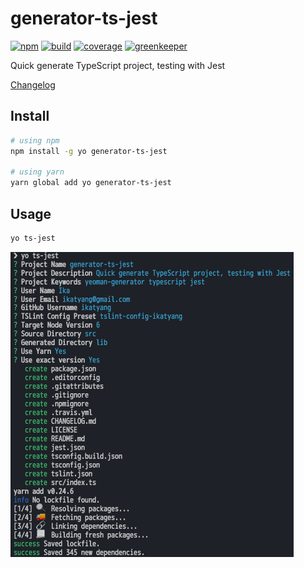 # generator-ts-jest

[![npm](https://img.shields.io/npm/v/generator-ts-jest.svg)](https://www.npmjs.com/package/generator-ts-jest)
[![build](https://img.shields.io/travis/ikatyang/generator-ts-jest/master.svg)](https://travis-ci.org/ikatyang/generator-ts-jest/builds)
[![coverage](https://img.shields.io/codecov/c/github/ikatyang/generator-ts-jest/master.svg)](https://codecov.io/gh/ikatyang/generator-ts-jest)
[![greenkeeper](https://badges.greenkeeper.io/ikatyang/generator-ts-jest.svg)](https://greenkeeper.io/)

Quick generate TypeScript project, testing with Jest

[Changelog](https://github.com/ikatyang/generator-ts-jest/blob/master/CHANGELOG.md)

## Install

```sh
# using npm
npm install -g yo generator-ts-jest

# using yarn
yarn global add yo generator-ts-jest
```

## Usage

```sh
yo ts-jest
```

![demo](https://github.com/ikatyang/generator-ts-jest/raw/master/images/demo.png)
